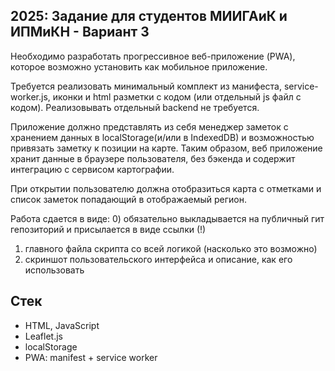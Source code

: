 ## 2025: Задание для студентов МИИГАиК и ИПМиКН - Вариант 3
Необходимо разработать прогрессивное веб-приложение (PWA), которое возможно установить как мобильное приложение. 

Требуется реализовать минимальный комплект из манифеста, service-worker.js, иконки и html разметки с кодом (или отдельный js файл с кодом). Реализовывать отдельный backend не требуется.

Приложение должно представлять из себя менеджер заметок с хранением данных в localStorage(и/или в IndexedDB) и возможностью привязать заметку к позиции на карте.  Таким образом, веб приложение хранит данные в браузере пользователя, без бэкенда и содержит интеграцию с сервисом картографии.

При открытии пользователю должна отобразиться карта с отметками и список заметок попадающий в отображаемый регион.

Работа сдается в виде:
0) обязательно выкладывается на публичный гит гепозиторий и присылается в виде ссылки (!)
1) главного файла скрипта со всей логикой (насколько это возможно)
2) скриншот пользовательского интерфейса и описание, как его использовать

## Стек
- HTML, JavaScript
- Leaflet.js
- localStorage
- PWA: manifest + service worker
